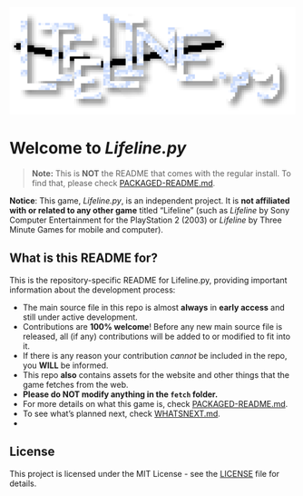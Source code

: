 ![Lifeline.py Logo](https://raw.githubusercontent.com/Jasperredis/Lifeline.py/refs/heads/main/github/llp-logo.png)

# Welcome to *Lifeline.py*
> **Note:** This is **NOT** the README that comes with the regular install. To find that, please check [PACKAGED-README.md](github/PACKAGED-README.md).

**Notice**: This game, *Lifeline.py*, is an independent project. It is **not affiliated with or related to any other game** titled “Lifeline” (such as *Lifeline* by Sony Computer Entertainment for the PlayStation 2 (2003) or *Lifeline* by Three Minute Games for mobile and computer).​

## What is this README for?
This is the repository-specific README for Lifeline.py, providing important information about the development process:  
- The main source file in this repo is almost **always** in **early access** and still under active development.
- Contributions are **100% welcome**! Before any new main source file is released, all (if any) contributions will be added to or modified to fit into it.
- If there is any reason your contribution *cannot* be included in the repo, you **WILL** be informed.
- This repo **also** contains assets for the website and other things that the game fetches from the web.
- **Please do NOT modify anything in the `fetch` folder.**
- For more details on what this game is, check [PACKAGED-README.md](github/PACKAGED-README.md).
- To see what’s planned next, check [WHATSNEXT.md](github/WHATSNEXT.md).
- 
## License
This project is licensed under the MIT License - see the [LICENSE](LICENSE) file for details.
